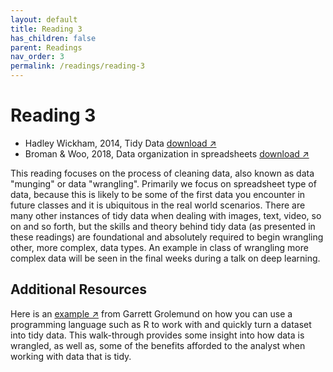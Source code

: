 ```yaml
---
layout: default
title: Reading 3
has_children: false
parent: Readings
nav_order: 3
permalink: /readings/reading-3
---
```


# Reading 3

- Hadley Wickham, 2014, Tidy Data <a href="https://s3.us-west-2.amazonaws.com/ucsd.cogs9/readings/r3a_tidy_data.pdf" target="_blank" rel="noopener">download &#x2197;</a>
- Broman & Woo, 2018, Data organization in spreadsheets <a href="https://s3.us-west-2.amazonaws.com/ucsd.cogs9/readings/r3b_spreadsheets.pdf" target="_blank" rel="noopener">download &#x2197;</a>

This reading focuses on the process of cleaning data, also known as data "munging" or data "wrangling". Primarily we focus on spreadsheet type of data, because this is likely to be some of the first data you encounter in future classes and it is ubiquitous in the real world scenarios. There are many other instances of tidy data when dealing with images, text, video, so on and so forth, but the skills and theory behind tidy data (as presented in these readings) are foundational and absolutely required to begin wrangling other, more complex, data types. An example in class of wrangling more complex data will be seen in the final weeks during a talk on deep learning.

## Additional Resources

Here is an <a href="https://garrettgman.github.io/tidying/" target="_blank" rel="noopener">example &#x2197;</a> from Garrett Grolemund on how you can use a programming language such as R to work with and quickly turn a dataset into tidy data. This walk-through provides some insight into how data is wrangled, as well as, some of the benefits afforded to the analyst when working with data that is tidy.
